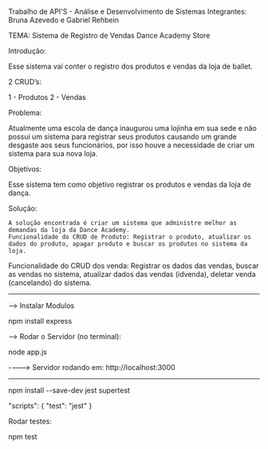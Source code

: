 Trabalho de API'S - Análise e Desenvolvimento de Sistemas 
Integrantes: Bruna Azevedo e Gabriel Rehbein

TEMA: Sistema de Registro de Vendas Dance Academy Store

Introdução: 

Esse sistema vai conter o registro dos produtos e vendas da loja de ballet.

2 CRUD’s: 

1 - Produtos
2 - Vendas
 

Problema:

Atualmente uma escola de dança inaugurou uma lojinha em sua sede e não possui um sistema para registrar seus produtos causando um grande desgaste aos seus funcionários, por isso houve a necessidade de criar um sistema para sua nova loja.
	
Objetivos:

Esse sistema tem como objetivo registrar os produtos e vendas da loja de dança.

Solução:

	A solução encontrada é criar um sistema que administre melhor as demandas da loja da Dance Academy.
	Funcionalidade do CRUD de Produto: Registrar o produto, atualizar os dados do produto, apagar produto e buscar os produtos no sistema da loja.
	
Funcionalidade do CRUD dos venda: Registrar os dados das vendas, buscar as vendas no sistema, atualizar dados das vendas (idvenda), deletar venda (cancelando) do sistema.


--------------------------------------------------------------------------------------------------------------------------

--> Instalar Modulos

npm install express

--> Rodar o Servidor (no terminal):

node app.js

----> Servidor rodando em: http://localhost:3000



--------------------------------------------------------------------------------------------------------------------------
npm install --save-dev jest supertest

"scripts": {
  "test": "jest"
}

Rodar testes:

npm test

